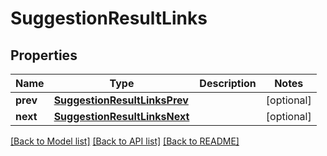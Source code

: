 # SuggestionResultLinks

## Properties
Name | Type | Description | Notes
------------ | ------------- | ------------- | -------------
**prev** | [**SuggestionResultLinksPrev**](SuggestionResultLinksPrev.md) |  | [optional] 
**next** | [**SuggestionResultLinksNext**](SuggestionResultLinksNext.md) |  | [optional] 

[[Back to Model list]](../README.md#documentation-for-models) [[Back to API list]](../README.md#documentation-for-api-endpoints) [[Back to README]](../README.md)

